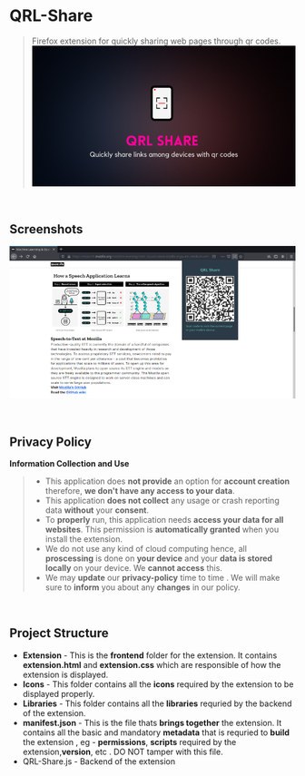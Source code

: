 # QRL-Share
>Firefox extension for quickly sharing web pages through qr codes.
![Project Banner](./Images/Repobanner.png)

<br>

## Screenshots
![Screenshot](./Images/Screenshot.png)

<br>

## Privacy Policy

**Information Collection and Use**
> * This application does **not provide** an option for **account creation** therefore, **we don't have any access to your data**.
> * This application **does not collect** any usage or crash reporting data **without** your **consent**.
> * To **properly** run, this application needs **access your data for all websites**. This permission is **automatically granted** when you install the extension.
> * We do not use any kind of cloud computing hence, all **proscessing** is done on **your device** and your **data is stored locally** on your device. We **cannot access** this.
> * We may **update** our **privacy-policy** time to time . We will make sure to **inform** you about any **changes** in our policy.

<br>

## Project Structure

* **Extension** - This is the **frontend** folder for the extension. It contains **extension.html** and  **extension.css** which are responsible of how the extension is displayed.
* **Icons** - This folder contains all the **icons** required by the extension to be displayed properly.
* **Libraries** - This folder contains all the **libraries** requried by the backend of the extension.
* **manifest.json** - This is the file thats **brings together** the extension. It contains all the basic and mandatory **metadata** that is requried to **build** the extension , eg - **permissions**, **scripts** required by the extension,**version**, etc . DO NOT tamper with this file.
* QRL-Share.js - Backend of the extension 
